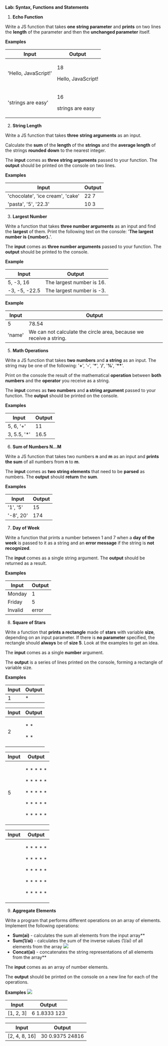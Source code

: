 ﻿
**Lab: Syntax, Functions and Statements** 

1. **Echo Function** 

Write a JS function that takes **one string parameter** and **prints** on two lines the **length** of the parameter and then the **unchanged parameter** itself. 

**Examples** 



|**Input** |**Output** |
| - | - |
|'Hello, JavaScript!' |<p>18 </p><p>Hello, JavaScript! </p>|
|'strings are easy' |<p>16 </p><p>strings are easy </p>|

2. **String Length** 

Write a JS function that takes **three** **string arguments** as an input.  

Calculate the **sum** of the **length** of the **strings** and the **average length** of the strings **rounded** **down** to the nearest integer. 

The **input** comes as **three string arguments** passed to your function. The **output** should be printed on the console on two lines. 

**Examples** 



|**Input** |**Output** |
| - | - |
|'chocolate', 'ice cream', 'cake' |22 7 |
|'pasta', '5', '22.3' |10 3 |


3. **Largest Number** 

Write a function that takes **three number arguments** as an input and find the **largest** of them. Print the following text on the console:  '**The largest number is {number}.**'. 

The **input** comes as **three number arguments** passed to your function. The **output** should be printed to the console. 

**Example** 



|**Input** |**Output** |
| - | - |
|5, -3, 16 |The largest number is 16. |
|-3, -5, -22.5 |The largest number is -3. |


**Example** 


|**Input** |**Output** |
| - | - |
|5 |78.54 |
|'name' |We can not calculate the circle area, because we receive a string. |


5. **Math Operations** 

Write a JS function that takes **two** **numbers** and **a string** as an input.  The string may be one of the following: '**+**', '**-**', '**\***', '**/**', '**%**', '**\*\***'.   

Print on the console the result of the mathematical **operation** between **both numbers** and the **operator** you receive as a string. 

The **input** comes as **two numbers** and **a string argument** passed to your function. The **output** should be printed on the console. 

**Examples** 



|**Input** |**Output** |
| - | - |
|5, 6, '+' |11 |
|3, 5.5, '\*' |16.5 |

6. **Sum of Numbers N…M** 

Write a JS function that takes two numbers **n** and **m** as an input and **prints the sum** of all numbers from **n** to **m**. 

The **input** comes as **two string elements** that need to be **parsed** as numbers. The **output** should **return** the **sum**. 

**Examples** 



|**Input** |**Output** |
| - | - |
|'1', '5'  |15 |
|'-8', 20' |174 |


7. **Day of Week** 

Write a function that prints a number between 1 and 7 when a **day of the week** is passed to it as a string and an **error message** if the string is **not recognized**. 

The **input** comes as a single string argument. The **output** should be returned as a result. 

**Examples** 



|**Input** |**Output** |
| - | - |
|Monday |1 |
|Friday |5 |
|Invalid |error |
8. **Square of Stars** 

Write a function that **prints a rectangle** made of **stars** with variable **size**, depending on an input parameter. If there is **no parameter** specified, the rectangle should **always** be of **size 5**. Look at the examples to get an idea. 

The **input** comes as a single **number** argument. 

The **output** is a series of lines printed on the console, forming a rectangle of variable size. 

**Examples** 



|**Input** |**Output** |
| - | - |
|1 |\* |

|**Input** |**Output** |
| - | - |
|2 |<p>* \* </p><p>* \* </p>|

|**Input** |**Output** |
| - | - |
|5 |<p>* \* \* \* \* </p><p>* \* \* \* \* </p><p>* \* \* \* \* </p><p>* \* \* \* \* </p><p>* \* \* \* \* </p>|

|**Input** |**Output** |
| - | - |
||<p>* \* \* \* \* </p><p>* \* \* \* \* </p><p>* \* \* \* \* </p><p>* \* \* \* \* </p><p>* \* \* \* \* </p>|
9. **Aggregate Elements** 

Write a program that performs different operations on an array of elements. Implement the following operations: 

- **Sum(ai)** - calculates the sum all elements from the input array** 
- **Sum(1/ai)** - calculates the sum of the inverse values (1/ai) of all elements from the array ![](Aspose.Words.68f14cf2-a353-494a-a881-bafe38ae755c.001.png)
- **Concat(ai)** - concatenates the string representations of all elements from the array** 

The **input** comes as an array of number elements. 

The **output** should be printed on the console on a new line for each of the operations. 

**Examples ![](Aspose.Words.68f14cf2-a353-494a-a881-bafe38ae755c.001.png)**



|**Input** |**Output** |
| - | - |
|[1, 2, 3] |6 1.8333 123 |

|**Input** |**Output** |
| - | - |
|[2, 4, 8, 16] |30 0.9375 24816 |

